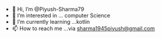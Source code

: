 - 👋 Hi, I’m @Piyush-Sharma79
- 👀 I’m interested in ... computer Science
- 🌱 I’m currently learning ...kotlin
- 📫 How to reach me ...via sharma1945piyush@gmail.com

<!---
Piyush-Sharma79/Piyush-Sharma79 is a ✨ special ✨ repository because its `README.md` (this file) appears on your GitHub profile.
You can click the Preview link to take a look at your changes.
--->
